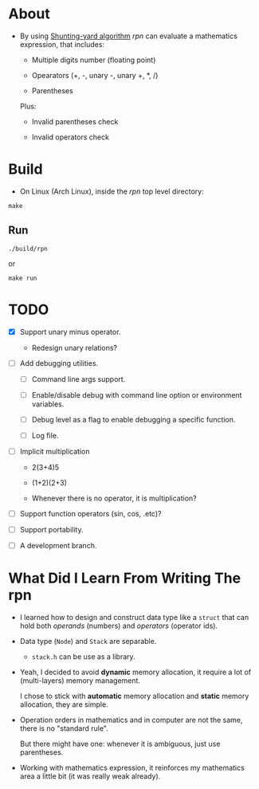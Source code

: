 # About

- By using [Shunting-yard
  algorithm](https://en.wikipedia.org/wiki/Shunting_yard_algorithm)
  _rpn_ can evaluate a mathematics expression, that includes:

  + Multiple digits number (floating point)

  + Opearators (+, -, unary -, unary +, *, /)

  + Parentheses

  Plus:

  + Invalid parentheses check

  + Invalid operators check

# Build

- On Linux (Arch Linux), inside the _rpn_ top level directory:

```shell
make
```

## Run

```shell
./build/rpn
```

or

```shell
make run
```

# TODO

- [x] Support unary minus operator.

  + Redesign unary relations?

- [ ] Add debugging utilities.

  + [ ] Command line args support.

  + [ ] Enable/disable debug with command line option or environment
    variables.

  + [ ] Debug level as a flag to enable debugging a specific function.

  + [ ] Log file.

- [ ] Implicit multiplication

  + 2(3+4)5

  + (1+2)(2+3)

  + Whenever there is no operator, it is multiplication?

- [ ] Support function operators (sin, cos, .etc)?

- [ ] Support portability.

- [ ] A development branch.


# What Did I Learn From Writing The rpn

- I learned how to design and construct data type like a `struct` that
  can hold both _operands_ (numbers) and _operators_ (operator ids).

- Data type (`Node`) and `Stack` are separable.

  + `stack.h` can be use as a library.

- Yeah, I decided to avoid **dynamic** memory allocation, it require
  a lot of (multi-layers) memory management.

  I chose to stick with **automatic** memory allocation and **static**
  memory allocation, they are simple.

- Operation orders in mathematics and in computer are not the same,
  there is no "standard rule".

  But there might have one: whenever it is ambiguous, just use
  parentheses.

- Working with mathematics expression, it reinforces my mathematics area
  a little bit (it was really weak already).

